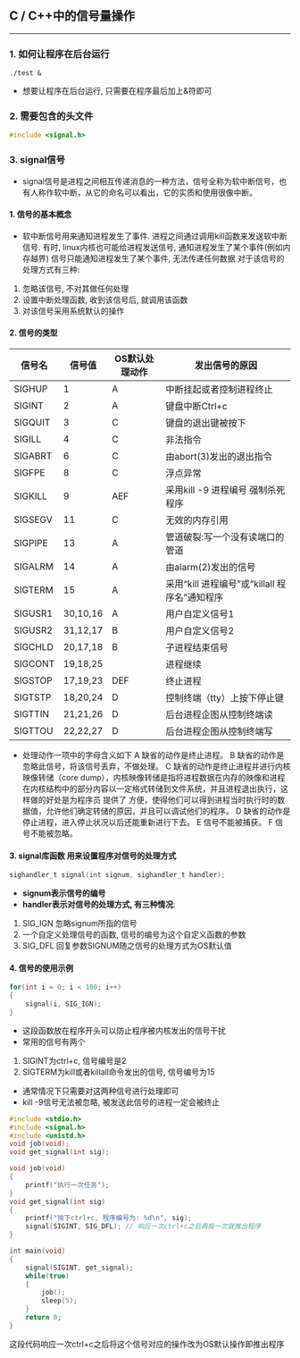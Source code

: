 ## C / C++中的信号量操作
---
### 1. 如何让程序在后台运行
``` shell
./test &
```
- 想要让程序在后台运行, 只需要在程序最后加上&符即可
### 2. 需要包含的头文件
```c
#include <signal.h>
```
### 3. signal信号
- signal信号是进程之间相互传递消息的一种方法，信号全称为软中断信号，也有人称作软中断，从它的命名可以看出，它的实质和使用很像中断。
#### 1. 信号的基本概念
- 软中断信号用来通知进程发生了事件. 进程之间通过调用kill函数来发送软中断信号. 有时, linux内核也可能给进程发送信号, 通知进程发生了某个事件(例如内存越界)
信号只能通知进程发生了某个事件, 无法传递任何数据
对于该信号的处理方式有三种:
1. 忽略该信号, 不对其做任何处理
2. 设置中断处理函数, 收到该信号后, 就调用该函数
3. 对该信号采用系统默认的操作
#### 2. 信号的类型
|信号名|信号值|OS默认处理动作|发出信号的原因|
|-----|-----|------------|------------
|SIGHUP|1|A|中断挂起或者控制进程终止|
|SIGINT|2|A|键盘中断Ctrl+c|
|SIGQUIT|3|C|键盘的退出键被按下|
|SIGILL|4|C|非法指令|
|SIGABRT|6|C|由abort(3)发出的退出指令|
|SIGFPE|8|C|浮点异常|
|SIGKILL|9|AEF|采用kill   -9 进程编号 强制杀死程序|
|SIGSEGV|11|C|无效的内存引用|
|SIGPIPE|13|A|管道破裂:写一个没有读端口的管道|
|SIGALRM|14|A|由alarm(2)发出的信号|
|SIGTERM|15|A|采用“kill   进程编号”或“killall 程序名”通知程序|
|SIGUSR1|30,10,16|A|用户自定义信号1|
|SIGUSR2|31,12,17|B|用户自定义信号2|
|SIGCHLD|20,17,18|B|子进程结束信号|
|SIGCONT|19,18,25||进程继续|
|SIGSTOP|17,19,23|DEF|终止进程|
|SIGTSTP|18,20,24|D|控制终端（tty）上按下停止键|
|SIGTTIN|21,21,26|D|后台进程企图从控制终端读|
|SIGTTOU|22,22,27|D|后台进程企图从控制终端写|
- 处理动作一项中的字母含义如下
A 缺省的动作是终止进程。
B 缺省的动作是忽略此信号，将该信号丢弃，不做处理。
C 缺省的动作是终止进程并进行内核映像转储（core dump），内核映像转储是指将进程数据在内存的映像和进程在内核结构中的部分内容以一定格式转储到文件系统，并且进程退出执行，这样做的好处是为程序员 提供了
方便，使得他们可以得到进程当时执行时的数据值，允许他们确定转储的原因，并且可以调试他们的程序。
D 缺省的动作是停止进程，进入停止状况以后还能重新进行下去。
E 信号不能被捕获。
F 信号不能被忽略。
#### 3. signal库函数 用来设置程序对信号的处理方式
```c
sighandler_t signal(int signum, sighandler_t handler);
```
- **signum表示信号的编号**
- **handler表示对信号的处理方式, 有三种情况**:
1. SIG_IGN 忽略signum所指的信号
2. 一个自定义处理信号的函数, 信号的编号为这个自定义函数的参数
3. SIG_DFL 回复参数SIGNUM随之信号的处理方式为OS默认值
#### 4. 信号的使用示例
```c
for(int i = 0; i < 100; i++)
{
    signal(i, SIG_IGN);
}
```
- 这段函数放在程序开头可以防止程序被内核发出的信号干扰
- 常用的信号有两个
1. SIGINT为ctrl+c, 信号编号是2
2. SIGTERM为kill或者killall命令发出的信号, 信号编号为15
- 通常情况下只需要对这两种信号进行处理即可
- kill -9信号无法被忽略, 被发送此信号的进程一定会被终止
```c
#include <stdio.h>
#include <signal.h>
#include <unistd.h>
void job(void);
void get_signal(int sig);

void job(void)
{
    printf("执行一次任务");
}
void get_signal(int sig)
{
    printf("按下ctrl+c, 程序编号为: %d\n", sig);
    signal(SIGINT, SIG_DFL); // 响应一次ctrl+c之后再按一次就推出程序
}

int main(void)
{
    signal(SIGINT, get_signal);
    while(true)
    {
        job();
        sleep(5);
    }
    return 0;
}
```
这段代码响应一次ctrl+c之后将这个信号对应的操作改为OS默认操作即推出程序